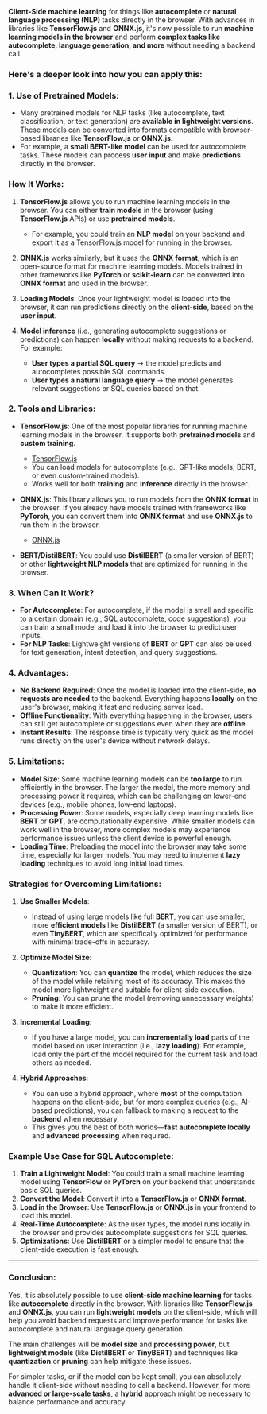 **Client-Side machine learning** for things like **autocomplete** or **natural language processing (NLP)** tasks directly in the browser. With advances in libraries like **TensorFlow.js** and **ONNX.js**, it's now possible to run **machine learning models in the browser** and perform **complex tasks like autocomplete, language generation, and more** without needing a backend call.

### Here's a deeper look into how you can apply this:

### 1. **Use of Pretrained Models**:
   - Many pretrained models for NLP tasks (like autocomplete, text classification, or text generation) are **available in lightweight versions**. These models can be converted into formats compatible with browser-based libraries like **TensorFlow.js** or **ONNX.js**.
   - For example, a **small BERT-like model** can be used for autocomplete tasks. These models can process **user input** and make **predictions** directly in the browser.

### **How It Works:**

   1. **TensorFlow.js** allows you to run machine learning models in the browser. You can either **train models** in the browser (using **TensorFlow.js** APIs) or use **pretrained models**.
      - For example, you could train an **NLP model** on your backend and export it as a TensorFlow.js model for running in the browser.
   
   2. **ONNX.js** works similarly, but it uses the **ONNX format**, which is an open-source format for machine learning models. Models trained in other frameworks like **PyTorch** or **scikit-learn** can be converted into **ONNX format** and used in the browser.
   
   3. **Loading Models**: Once your lightweight model is loaded into the browser, it can run predictions directly on the **client-side**, based on the **user input**.
   
   4. **Model inference** (i.e., generating autocomplete suggestions or predictions) can happen **locally** without making requests to a backend. For example:
      - **User types a partial SQL query** → the model predicts and autocompletes possible SQL commands.
      - **User types a natural language query** → the model generates relevant suggestions or SQL queries based on that.

### 2. **Tools and Libraries**:
   - **TensorFlow.js**: One of the most popular libraries for running machine learning models in the browser. It supports both **pretrained models** and **custom training**.
      - [TensorFlow.js](https://www.tensorflow.org/js)
      - You can load models for autocomplete (e.g., GPT-like models, BERT, or even custom-trained models).
      - Works well for both **training** and **inference** directly in the browser.
   
   - **ONNX.js**: This library allows you to run models from the **ONNX format** in the browser. If you already have models trained with frameworks like **PyTorch**, you can convert them into **ONNX format** and use **ONNX.js** to run them in the browser.
      - [ONNX.js](https://onnxjs.ai/)
   
   - **BERT/DistilBERT**: You could use **DistilBERT** (a smaller version of BERT) or other **lightweight NLP models** that are optimized for running in the browser.

### 3. **When Can It Work?**
   - **For Autocomplete**: For autocomplete, if the model is small and specific to a certain domain (e.g., SQL autocomplete, code suggestions), you can train a small model and load it into the browser to predict user inputs.
   - **For NLP Tasks**: Lightweight versions of **BERT** or **GPT** can also be used for text generation, intent detection, and query suggestions.
   
### 4. **Advantages**:
   - **No Backend Required**: Once the model is loaded into the client-side, **no requests are needed** to the backend. Everything happens **locally** on the user's browser, making it fast and reducing server load.
   - **Offline Functionality**: With everything happening in the browser, users can still get autocomplete or suggestions even when they are **offline**.
   - **Instant Results**: The response time is typically very quick as the model runs directly on the user's device without network delays.

### 5. **Limitations**:
   - **Model Size**: Some machine learning models can be **too large** to run efficiently in the browser. The larger the model, the more memory and processing power it requires, which can be challenging on lower-end devices (e.g., mobile phones, low-end laptops).
   - **Processing Power**: Some models, especially deep learning models like **BERT** or **GPT**, are computationally expensive. While smaller models can work well in the browser, more complex models may experience performance issues unless the client device is powerful enough.
   - **Loading Time**: Preloading the model into the browser may take some time, especially for larger models. You may need to implement **lazy loading** techniques to avoid long initial load times.

### **Strategies for Overcoming Limitations**:

1. **Use Smaller Models**:
   - Instead of using large models like full **BERT**, you can use smaller, more **efficient models** like **DistilBERT** (a smaller version of BERT), or even **TinyBERT**, which are specifically optimized for performance with minimal trade-offs in accuracy.
   
2. **Optimize Model Size**:
   - **Quantization**: You can **quantize** the model, which reduces the size of the model while retaining most of its accuracy. This makes the model more lightweight and suitable for client-side execution.
   - **Pruning**: You can prune the model (removing unnecessary weights) to make it more efficient.

3. **Incremental Loading**:
   - If you have a large model, you can **incrementally load** parts of the model based on user interaction (i.e., **lazy loading**). For example, load only the part of the model required for the current task and load others as needed.

4. **Hybrid Approaches**:
   - You can use a hybrid approach, where **most** of the computation happens on the client-side, but for more complex queries (e.g., AI-based predictions), you can fallback to making a request to the **backend** when necessary.
   - This gives you the best of both worlds—**fast autocomplete locally** and **advanced processing** when required.

### **Example Use Case for SQL Autocomplete:**

1. **Train a Lightweight Model**: You could train a small machine learning model using **TensorFlow** or **PyTorch** on your backend that understands basic SQL queries.
2. **Convert the Model**: Convert it into a **TensorFlow.js** or **ONNX format**.
3. **Load in the Browser**: Use **TensorFlow.js** or **ONNX.js** in your frontend to load this model.
4. **Real-Time Autocomplete**: As the user types, the model runs locally in the browser and provides autocomplete suggestions for SQL queries.
5. **Optimizations**: Use **DistilBERT** or a simpler model to ensure that the client-side execution is fast enough.

---

### **Conclusion**:

Yes, it is absolutely possible to use **client-side machine learning** for tasks like **autocomplete** directly in the browser. With libraries like **TensorFlow.js** and **ONNX.js**, you can run **lightweight models** on the client-side, which will help you avoid backend requests and improve performance for tasks like autocomplete and natural language query generation.

The main challenges will be **model size** and **processing power**, but **lightweight models** (like **DistilBERT** or **TinyBERT**) and techniques like **quantization** or **pruning** can help mitigate these issues. 

For simpler tasks, or if the model can be kept small, you can absolutely handle it client-side without needing to call a backend. However, for more **advanced or large-scale tasks**, a **hybrid** approach might be necessary to balance performance and accuracy.